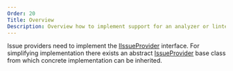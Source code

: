 ```yaml
---
Order: 20
Title: Overview
Description: Overview how to implement support for an analyzer or linter.
---
```

Issue providers need to implement the [IIssueProvider] interface.
For simplifying implementation there exists an abstract [IssueProvider] base class from which concrete implementation can be inherited.

[IIssueProvider]: ../../../api/Cake.Issues/IIssueProvider/
[IssueProvider]: ../../../api/Cake.Issues/IssueProvider